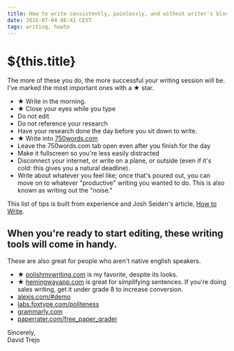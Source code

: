 ```yaml
---
title: How to write consistently, painlessly, and without writer's block
date: 2016-07-04 06:41 CEST
tags: writing, howto
---
```

# ${this.title}

The more of these you do, the more successful your writing session will be. I've marked the most important ones with a ★ star.

- ★ Write in the morning.
- ★ Close your eyes while you type
- Do not edit
- Do not reference your research
- Have your research done the day before you sit down to write.
- ★ Write into [750words.com](http://750words.com)
- Leave the 750words.com tab open even after you finish for the day
- Make it fullscreen so you're less easily distracted
- Disconnect your internet, or write on a plane, or outside (even if it's cold: this gives you a natural deadline).
- Write about whatever you feel like; once that's poured out, you can move on to whatever "productive" writing you wanted to do. This is also known as writing out the "noise."

This list of tips is built from experience and Josh Seiden's article, [How to Write](https://medium.com/neo-innovation-ideas/how-to-write-a016e5d898bc).

## When you're ready to start editing, these writing tools will come in handy.

These are also great for people who aren't native english speakers.

- ★ [polishmywriting.com](http://polishmywriting.com) is my favorite, despite its looks.
- ★ [hemingwayapp.com](http://hemingwayapp.com) is great for simplifying sentences. If you're doing sales writing, get it under grade 8 to increase conversion.
- [alexjs.com/#demo](http://alexjs.com/#demo)
- [labs.foxtype.com/politeness](http://labs.foxtype.com/politeness)
- [grammarly.com](http://grammarly.com)
- [paperrater.com/free_paper_grader](http://paperrater.com/free_paper_grader)

Sincerely,  
David Trejo
